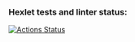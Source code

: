 ### Hexlet tests and linter status:
[![Actions Status](https://github.com/EgorKurilko/frontend-project-12/actions/workflows/hexlet-check.yml/badge.svg)](https://github.com/EgorKurilko/frontend-project-12/actions)